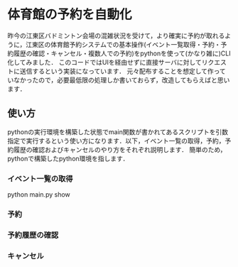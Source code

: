 # 体育館の予約を自動化
昨今の江東区バドミントン会場の混雑状況を受けて，より確実に予約が取れるように，江東区の体育館予約システムでの基本操作(イベント一覧取得・予約・予約履歴の確認・キャンセル・複数人での予約)をpythonを使って(かなり雑に)CLI化してみました．
このコードではUIを経由せずに直接サーバに対してリクエストに送信するという実装になっています．
元々配布することを想定して作っていなかったので，必要最低限の処理しか書いておらず，改造してもらえばと思います．

## 使い方
pythonの実行環境を構築した状態でmain関数が書かれてあるスクリプトを引数指定で実行するという使い方になります．以下，イベント一覧の取得，予約，予約履歴の確認およびキャンセルのやり方をそれぞれ説明します．
簡単のため，pythonで構築したpython環境を指します．

### イベント一覧の取得
python main.py show

### 予約

### 予約履歴の確認

### キャンセル


